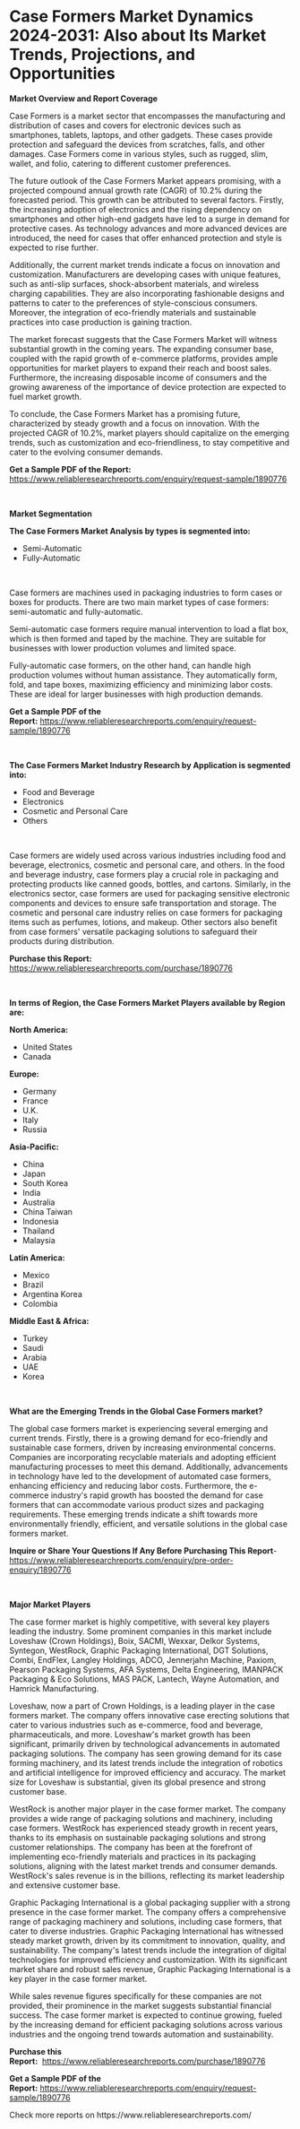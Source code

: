 <p><h1>Case Formers Market Dynamics 2024-2031: Also about Its Market Trends, Projections, and Opportunities</h1></p><p><strong>Market Overview and Report Coverage</strong></p>
<p><p>Case Formers is a market sector that encompasses the manufacturing and distribution of cases and covers for electronic devices such as smartphones, tablets, laptops, and other gadgets. These cases provide protection and safeguard the devices from scratches, falls, and other damages. Case Formers come in various styles, such as rugged, slim, wallet, and folio, catering to different customer preferences.</p><p>The future outlook of the Case Formers Market appears promising, with a projected compound annual growth rate (CAGR) of 10.2% during the forecasted period. This growth can be attributed to several factors. Firstly, the increasing adoption of electronics and the rising dependency on smartphones and other high-end gadgets have led to a surge in demand for protective cases. As technology advances and more advanced devices are introduced, the need for cases that offer enhanced protection and style is expected to rise further.</p><p>Additionally, the current market trends indicate a focus on innovation and customization. Manufacturers are developing cases with unique features, such as anti-slip surfaces, shock-absorbent materials, and wireless charging capabilities. They are also incorporating fashionable designs and patterns to cater to the preferences of style-conscious consumers. Moreover, the integration of eco-friendly materials and sustainable practices into case production is gaining traction.</p><p>The market forecast suggests that the Case Formers Market will witness substantial growth in the coming years. The expanding consumer base, coupled with the rapid growth of e-commerce platforms, provides ample opportunities for market players to expand their reach and boost sales. Furthermore, the increasing disposable income of consumers and the growing awareness of the importance of device protection are expected to fuel market growth.</p><p>To conclude, the Case Formers Market has a promising future, characterized by steady growth and a focus on innovation. With the projected CAGR of 10.2%, market players should capitalize on the emerging trends, such as customization and eco-friendliness, to stay competitive and cater to the evolving consumer demands.</p></p>
<p><strong>Get a Sample PDF of the Report:</strong> <a href="https://www.reliableresearchreports.com/enquiry/request-sample/1890776">https://www.reliableresearchreports.com/enquiry/request-sample/1890776</a></p>
<p>&nbsp;</p>
<p><strong>Market Segmentation</strong></p>
<p><strong>The Case Formers Market Analysis by types is segmented into:</strong></p>
<p><ul><li>Semi-Automatic</li><li>Fully-Automatic</li></ul></p>
<p>&nbsp;</p>
<p><p>Case formers are machines used in packaging industries to form cases or boxes for products. There are two main market types of case formers: semi-automatic and fully-automatic. </p><p>Semi-automatic case formers require manual intervention to load a flat box, which is then formed and taped by the machine. They are suitable for businesses with lower production volumes and limited space.</p><p>Fully-automatic case formers, on the other hand, can handle high production volumes without human assistance. They automatically form, fold, and tape boxes, maximizing efficiency and minimizing labor costs. These are ideal for larger businesses with high production demands.</p></p>
<p><strong>Get a Sample PDF of the Report:</strong>&nbsp;<a href="https://www.reliableresearchreports.com/enquiry/request-sample/1890776">https://www.reliableresearchreports.com/enquiry/request-sample/1890776</a></p>
<p>&nbsp;</p>
<p><strong>The Case Formers Market Industry Research by Application is segmented into:</strong></p>
<p><ul><li>Food and Beverage</li><li>Electronics</li><li>Cosmetic and Personal Care</li><li>Others</li></ul></p>
<p>&nbsp;</p>
<p><p>Case formers are widely used across various industries including food and beverage, electronics, cosmetic and personal care, and others. In the food and beverage industry, case formers play a crucial role in packaging and protecting products like canned goods, bottles, and cartons. Similarly, in the electronics sector, case formers are used for packaging sensitive electronic components and devices to ensure safe transportation and storage. The cosmetic and personal care industry relies on case formers for packaging items such as perfumes, lotions, and makeup. Other sectors also benefit from case formers' versatile packaging solutions to safeguard their products during distribution.</p></p>
<p><strong>Purchase this Report:</strong>&nbsp; <a href="https://www.reliableresearchreports.com/purchase/1890776">https://www.reliableresearchreports.com/purchase/1890776</a></p>
<p>&nbsp;</p>
<p><strong>In terms of Region, the Case Formers Market Players available by Region are:</strong></p>
<p>
    <p> <strong> North America: </strong>
        <ul>
            <li>United States</li>
            <li>Canada</li>
        </ul>
        </p> 
    <p> <strong> Europe: </strong>
        <ul>
            <li>Germany</li>
            <li>France</li>
            <li>U.K.</li>
            <li>Italy</li>
            <li>Russia</li>
        </ul>
        </p> 
    <p> <strong> Asia-Pacific: </strong>
        <ul>
            <li>China</li>
            <li>Japan</li>
            <li>South Korea</li>
            <li>India</li>
            <li>Australia</li>
            <li>China Taiwan</li>
            <li>Indonesia</li>
            <li>Thailand</li>
            <li>Malaysia</li>
        </ul>
        </p> 
    <p> <strong> Latin America: </strong>
        <ul>
            <li>Mexico</li>
            <li>Brazil</li>
            <li>Argentina Korea</li>
            <li>Colombia</li>
        </ul>
        </p> 
    <p> <strong> Middle East & Africa: </strong>
        <ul>
            <li>Turkey</li>
            <li>Saudi</li>
            <li>Arabia</li>
            <li>UAE</li>
            <li>Korea</li>
        </ul>
    </p>
    </p>
<p>&nbsp;</p>
<p><strong>What are the Emerging Trends in the Global Case Formers market?</strong></p>
<p><p>The global case formers market is experiencing several emerging and current trends. Firstly, there is a growing demand for eco-friendly and sustainable case formers, driven by increasing environmental concerns. Companies are incorporating recyclable materials and adopting efficient manufacturing processes to meet this demand. Additionally, advancements in technology have led to the development of automated case formers, enhancing efficiency and reducing labor costs. Furthermore, the e-commerce industry's rapid growth has boosted the demand for case formers that can accommodate various product sizes and packaging requirements. These emerging trends indicate a shift towards more environmentally friendly, efficient, and versatile solutions in the global case formers market.</p></p>
<p><strong>Inquire or Share Your Questions If Any Before Purchasing This Report</strong>- <a href="https://www.reliableresearchreports.com/enquiry/pre-order-enquiry/1890776">https://www.reliableresearchreports.com/enquiry/pre-order-enquiry/1890776</a></p>
<p>&nbsp;</p>
<p><strong>Major Market Players</strong></p>
<p><p>The case former market is highly competitive, with several key players leading the industry. Some prominent companies in this market include Loveshaw (Crown Holdings), Boix, SACMI, Wexxar, Delkor Systems, Syntegon, WestRock, Graphic Packaging International, DGT Solutions, Combi, EndFlex, Langley Holdings, ADCO, Jennerjahn Machine, Paxiom, Pearson Packaging Systems, AFA Systems, Delta Engineering, IMANPACK Packaging & Eco Solutions, MAS PACK, Lantech, Wayne Automation, and Hamrick Manufacturing.</p><p>Loveshaw, now a part of Crown Holdings, is a leading player in the case formers market. The company offers innovative case erecting solutions that cater to various industries such as e-commerce, food and beverage, pharmaceuticals, and more. Loveshaw's market growth has been significant, primarily driven by technological advancements in automated packaging solutions. The company has seen growing demand for its case forming machinery, and its latest trends include the integration of robotics and artificial intelligence for improved efficiency and accuracy. The market size for Loveshaw is substantial, given its global presence and strong customer base.</p><p>WestRock is another major player in the case former market. The company provides a wide range of packaging solutions and machinery, including case formers. WestRock has experienced steady growth in recent years, thanks to its emphasis on sustainable packaging solutions and strong customer relationships. The company has been at the forefront of implementing eco-friendly materials and practices in its packaging solutions, aligning with the latest market trends and consumer demands. WestRock's sales revenue is in the billions, reflecting its market leadership and extensive customer base.</p><p>Graphic Packaging International is a global packaging supplier with a strong presence in the case former market. The company offers a comprehensive range of packaging machinery and solutions, including case formers, that cater to diverse industries. Graphic Packaging International has witnessed steady market growth, driven by its commitment to innovation, quality, and sustainability. The company's latest trends include the integration of digital technologies for improved efficiency and customization. With its significant market share and robust sales revenue, Graphic Packaging International is a key player in the case former market.</p><p>While sales revenue figures specifically for these companies are not provided, their prominence in the market suggests substantial financial success. The case former market is expected to continue growing, fueled by the increasing demand for efficient packaging solutions across various industries and the ongoing trend towards automation and sustainability.</p></p>
<p><strong>Purchase this Report:</strong>&nbsp;&nbsp;<a href="https://www.reliableresearchreports.com/purchase/1890776">https://www.reliableresearchreports.com/purchase/1890776</a></p>
<p></p>
<p><strong>Get a Sample PDF of the Report:</strong>&nbsp;<a href="https://www.reliableresearchreports.com/enquiry/request-sample/1890776">https://www.reliableresearchreports.com/enquiry/request-sample/1890776</a></p>
<p>Check more reports on https://www.reliableresearchreports.com/</p>